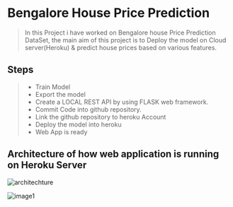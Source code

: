 # Bengalore House Price Prediction

> In this Project i have worked on Bengalore house Price Prediction DataSet, the main aim of this project is to Deploy the model on Cloud server(Heroku) & predict house prices based on various features.

## Steps  
>* Train Model
>* Export the model
>* Create a LOCAL REST API by using FLASK web framework.
>* Commit Code into github repository.
>* Link the github repository to heroku Account
>* Deploy the model into heroku
>* Web App is ready

## Architecture of how web application is running on Heroku Server

![architechture](https://user-images.githubusercontent.com/66274661/85817052-8c927600-b78a-11ea-95d6-c0033df9b884.png)

![image1](https://user-images.githubusercontent.com/66274661/92592587-70986e00-f2bd-11ea-9923-6e32ead6c83d.png)





